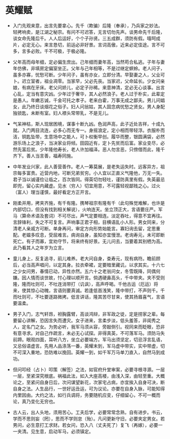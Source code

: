 # 英耀赋

- 入门先观来意，出言先要拿心。先千（欺骗）后隆（奉承），乃兵家之妙法。轻拷响卖，是江湖之秘宗。有问不可迟答，无言切勿先声。谈男命先千后隆，谈女命先隆后千。人人后运好，个个子孙贤。三五成群，须防有假。嘻呵成片，必定无心。来言恳切，前运必非好景。言词高傲，近来必定佳途。言不可多，言多必败。千不可极，于极必隆。

- 父年高而母年细，定必偏生庶出。己年细而妻年高，当然苟合私逃。子年与妻年仿佛，非填房定偏室坐正。父年与己年相等，不是过继定螟蛉。老人问子，虽多亦寡，忧愁可断。少年问子，虽有亦女，立即分清。早娶妻之人，父业可卜。迟立室者，祖业凋零。当家早，父必先丧。当家迟，父命延长。少女问亲娘，有病在牙床。老父问娇儿，必定子孙稀。来意神清，定必无心谈事。出言心乱，定当有意灾凶。少年过于奢华，其人必然浪子。老人过于朴实，此辈定是愚人。年嫩志诚，千金可托之孝子。老来白霍，万事无成之鄙夫。男儿问娼女，此乃终日谈烟花之俗子。妇人问翁姑，其人固念病忧愁之贤女。男人身配独锁匙，未断有室。妇人襟头常带乳，不是无儿。

- 气呆神枯，斯人现居困境，谋事十断九凶。色润声高，此子近处吉祥，十成九就。入门两目流连，必多心而无专一。身摇浪定，定小相而带轻浮。衣服朴而洁，铜匙坠带，生意场中之能人，可卜权衡早创。履华而整，银圆满袋，必然游乐场上之浪子，当决家业将倾。田园近有，定卜先贫而后富。家业变尽，必然先富后贫。少年隆他寿长，老人许加福泽。恶人勿言恶，只傍借而此，隆千齐下。善人当言善，福寿同施。

- 中年发业兴家，此人善营善作。老人一筹莫展，是老失运失时。远客异方，祖宗每多富贵。近营内地，可断兄弟贫穷。小人宜以正直义气隆他，万无一失。君子当以诚谨俭让临之，百次皆同。得英切勿轻吐，谨防真里有假。失英最忌即兜，留心实内藏虚。见水（穷人）切宜用意，不可露轻视鄙贱之心。过火（富人）理当谨慎，最好看定方正开言。

- 刚柔并用，拷夹齐施，有千有隆。携琴祖宗有隆有千（此句殊觉难解，也许是内部切口，但没有找到相关解说），火响连天。坐立顶正大，言语要庄严。军马（算命术语及套词）不可尽出，声气定要相连。淡定吞吐，得意不宜再往。言辞锋利，失之不可复言。声响事正君子相，目横语乱小人形。男女同来，分清老人亲戚方可断。单身再问，审定方向形势始能言。寡妇询去留，定思重配。老媪多叹息，受屈难言。病询自身，虽知亦宜慢泄。老询寿元，未可即断死亡。有子而寡，宜劝守节，将来终有好景。无儿问去，当要着其别栖为高。此乃看其人之年岁为立言。

- 童儿身上，反复追寻，前儿难养。老大问自身，查寿元，现有病符。瞻前顾后，必当高声唱问，以定其身。拉衣牵裙，定要暗里藏讥，以求其实。十六七之少女问男，春情已动，异性亦然。五六十之老翁问女，冬雪既降，同偶何嫌。因人情而谈世故，忖心理以顺开言。倘遇硬鼻高头，千中带夹。夹不受则隆，隆而吐则可，不吐连消带打（讥讽），高声呼喝。千他古运（厄运）将来，使其惊心动魄，言语则要真诚。若逢低首浅笑，隆中带打，不声则千。千而吐则可，不吐要逐路微拷。低言讲话，隆其苦尽甘来，使其扬眉喜气，言语要温柔。

- 男子入门，志气轩昂，袒胸露臂，高谈鸿辩，非军政之徒，定是捞家之辈。每要留心讲解，恐因言失而遭灾。女子进来，言柔步淡，低头羞答，非闺秀之人，定名门之女。为势必听，我军马须从容，旁敲侧引。视同来而眨眼，恐非有意寻求。对自己作疏言，未必无心试探。非得真英，不可落军马。须防马失前蹄。眼观四面，耳听八方，坐立必要端方。军马出须坚定，切忌浮言乱语，又忌俗语虚言。先用人品涤荡一番，英耀未到，军马虚中带实，实中带虚，切不可深入重地，恐防难以挽回。英耀一到，如千军万马单刀直入，自然马到成功。

- 但问叩经（占卜）叩策（解签）之法，如官府升堂审案，必要寻根寻源。一层一层，至紧深究根底。祸福此法，如入大座高楼，由浅入深，由轻至重。大概论之，至紧问自身日后，次问谋望新花，次家宅占病，亦宜挨入自身可决，断自身之法。人生品行，一世好运丑运，可为议论。亦要在自身入脉，可能知得内里因由。大约之法，如行兵调将，务要随机应变，仔细留心，不可一概而论，真乃变化无穷也。

- 古人云，出人头地，须用苦心。工夫后学，必要常常念熟，自有进步。书云，学而不思则妄（罔），思而不学则怠（殆）。凡问更新守旧，必要夹定男女。若男问，必生意打工求财。若女问，恐入八（丈夫死了）复飞（再嫁），必要一一夹清。见生意，启动军马，必须镇定。
